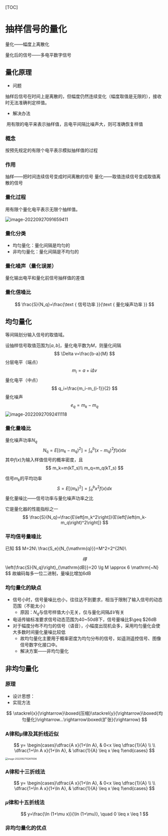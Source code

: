 [TOC]

# 抽样信号的量化

量化——幅度上离散化

量化后的信号——多电平数字信号

## 量化原理

- 问题

​        抽样后信号在时间上是离散的，但幅度仍然连续变化（幅度取值是无限的），接收时无法准确判定样值。

- 解决办法

​        用有限的电平来表示抽样值，且电平间隔比噪声大，则可准确恢复样值

### 概念

按预先规定的有限个电平表示模拟抽样值的过程

### 作用

抽样——把时间连续信号变成时间离散的信号
量化——取值连续信号变成取值离散的信号

### 量化过程

用有限个量化电平表示无限个抽样值。 

![image-20220927091659411](https://mypic-1312707183.cos.ap-nanjing.myqcloud.com/image-20220927091659411.png)

### 量化分类

- 均匀量化：量化间隔是均匀的
- 非均匀量化：量化间隔是不均匀的

### 量化噪声（量化误差）

量化输出电平和量化前信号抽样值的差值

### 量化信噪比

$$
\frac{S}{N_q}=\frac{\text { 信号功率 }}{\text { 量化噪声功率 }}
$$

## 均匀量化

等间隔划分输入信号的取值域。

设抽样信号取值范围为$[a,b]$，量化电平数为$M$，则量化间隔
$$
\Delta v=\frac{b-a}{M}
$$
分层电平（端点）
$$
m_i=a+i\Delta v
$$
量化电平（中点）
$$
q_i=\frac{m_i-m_{i-1}}{2}
$$
量化噪声
$$
e_q=m_k-m_q
$$
![image-20220927092411118](https://mypic-1312707183.cos.ap-nanjing.myqcloud.com/image-20220927092411118.png)

### 量化量噪比

量化噪声功率$N_q$
$$
N_{\mathrm{q}}=E\left[\left(m_k-m_{\mathrm{q}}\right)^2\right]=\int_a^b\left(x-m_{\mathrm{q}}\right)^2 f(x) \mathrm{d} x
$$
其中$f(x)$为输入样值信号的概率密度，且
$$
m_k=m(kT_s)\\
m_q=m_q(kT_s)
$$


信号$m_k$的平均功率
$$
S=E[(m_k)^2]=\int_{a}^{b}x^2f(x)dx
$$
量化量噪比——信号功率与量化噪声功率之比

它是量化器的性能指标之一
$$
\frac{S}{N_q}=\frac{E\left[m_k^2\right]}{E\left[\left(m_k-m_q\right)^2\right]}
$$

### 平均信号量噪比

已知
$$
M=2N\\
\frac{S_e}{N_{\mathrm{q}}}=M^2=2^{2N}\\
$$
得
$$
\left(\frac{S}{N_q}\right)_{\mathrm{dB}}=20 \lg M \approx 6 \mathrm{~N}
$$
故编码每多一位二进制，量噪比增加6dB

### 均匀量化的缺点

- 信号小时，信号量噪比也小，往往达不到要求，相当于限制了输入信号的动态范围（不能太小）
  - 原因：$N_q$与信号样值大小无关，仅与量化间隔$\Delta V$有关
- 电话传输标准要求信号动态范围为40~50dB下，信号量噪比$\geq  $26dB
- 对于幅度分布不均匀的信号（语音），小幅度出现机会多，采用均匀量化会使大多数时间量化量噪比较低
  - 故均匀量化主要用于概率密度为均匀分布的信号，如遥测遥控信号、图像信号数字化接口中。
  - 解决方案——非均匀量化

## 非均匀量化

### 原理

- 设计思想：
- 实现方法

$$
\stackrel{x}{\rightarrow}\boxed{压缩}\stackrel{y}{\rightarrow}\boxed{均匀量化}\rightarrow...\rightarrow\boxed{扩张}{\rightarrow}
$$

### A律和μ律及其折线近似

$$
y= \begin{cases}\dfrac{A x}{1+\ln A}, & 0<x \leq \dfrac{1}{A} \\ 
\\
\dfrac{1+\ln A x}{1+\ln A}, & \dfrac{1}{A} \leq x \leq 1\end{cases}
$$



<img src="https://mypic-1312707183.cos.ap-nanjing.myqcloud.com/image-20220927102611006.png" alt="image-20220927102611006" style="zoom: 50%;" />

### A律和十三折线法

$$
y= \begin{cases}\dfrac{A x}{1+\ln A}, & 0<x \leq \dfrac{1}{A} \\ 
\\
\dfrac{1+\ln A x}{1+\ln A}, & \dfrac{1}{A} \leq x \leq 1\end{cases}
$$



### $\mu$律和十五折线法

$$
y=\frac{\ln (1+\mu x)}{\ln (1+\mu)}, \quad 0 \leq x \leq 1
$$

### 非均匀量化的优点

